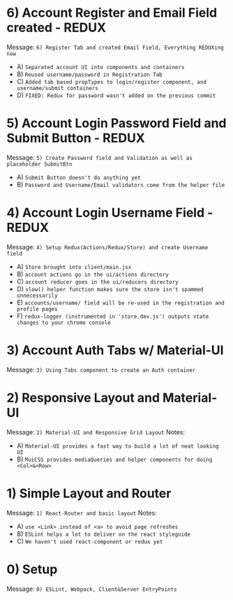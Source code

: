 # 6) Account Register and Email Field created - REDUX
Message: `6) Register Tab and created Email Field, Everything REDUXing now`
- A) `Separated account UI into components and containers`
- B) `Reused username/password in Registration Tab`
- C) `Added tab based propTypes to login/register component, and username/submit containers`
- D) `FIXED: Redux for password wasn't added on the previous commit`

# 5) Account Login Password Field and Submit Button - REDUX
Message: `5) Create Password field and Validation as well as placeholder SubmitBtn`
- A) `Submit Button doesn't do anything yet`
- B) `Password and Username/Email validators come from the helper file`

# 4) Account Login Username Field - REDUX
Message: `4) Setup Redux(Actions/Redux/Store) and create Username field`
- A) `Store brought into client/main.jsx`
- B) `account actions go in the ui/actions directory`
- C) `account reducer goes in the ui/reducers directory`
- D) `slow() helper function makes sure the store isn't spammed unnecessarily`
- E) `accounts/username/ field will be re-used in the registration and profile pages`
- F) `redux-logger (instrumented in 'store.dev.js') outputs state changes to your chrome console`

# 3) Account Auth Tabs w/ Material-UI #
Message: `3) Using Tabs component to create an Auth container`

# 2) Responsive Layout and Material-UI #
Message: `2) Material-UI and Responsive Grid Layout`
Notes:
- A) `Material-UI provides a fast way to build a lot of neat looking UI`
- B) `MuiCSS provides mediaQueries and helper components for doing <Col>&<Row>`

# 1) Simple Layout and Router #
Message: `1) React-Router and basic layout`
Notes:
- A) `use <Link> instead of <a> to avoid page refreshes`
- B) `ESLint helps a lot to deliver on the react styleguide`
- C) `We haven't used react-component or redux yet`

# 0) Setup #
Message: `0) ESLint, Webpack, Client&Server EntryPoints`
